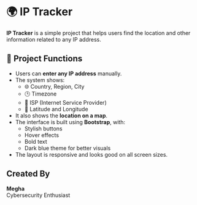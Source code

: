 # 🌍 IP Tracker

**IP Tracker** is a simple project that helps users find the location and other information related to any IP address.

## 🔧 Project Functions

- Users can **enter any IP address** manually.
- The system shows:
  - 🌐 Country, Region, City
  - 🕒 Timezone
  - 📡 ISP (Internet Service Provider)
  - 📍 Latitude and Longitude
- It also shows the **location on a map**.
- The interface is built using **Bootstrap**, with:
  - Stylish buttons
  - Hover effects
  - Bold text
  - Dark blue theme for better visuals
- The layout is responsive and looks good on all screen sizes.

##  Created By

**Megha**  
Cybersecurity Enthusiast


